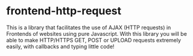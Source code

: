 # frontend-http-request
This is a library that facilitates the use of AJAX (HTTP requests) in Frontends of websites using pure Javascript. With this library you will be able to make HTTP/HTTPS GET, POST or UPLOAD requests extremely easily, with callbacks and typing little code!
